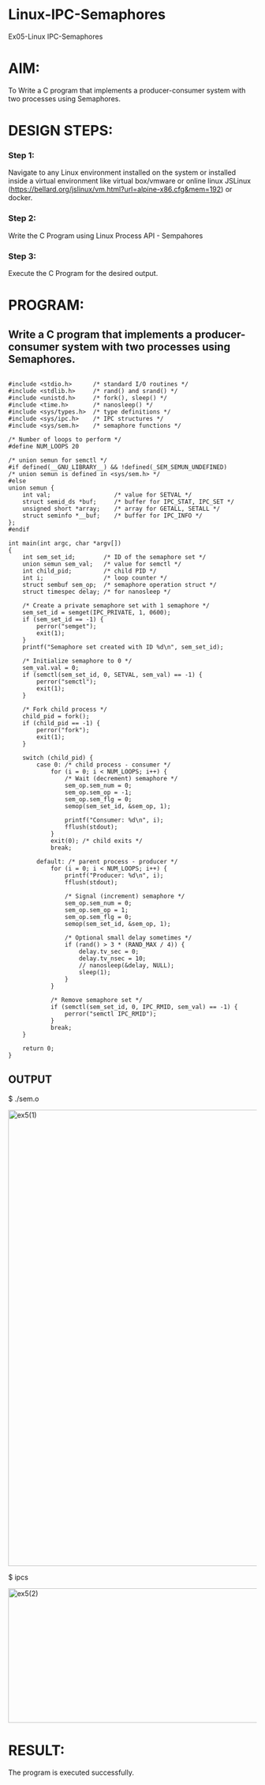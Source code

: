 # Linux-IPC-Semaphores
Ex05-Linux IPC-Semaphores

# AIM:
To Write a C program that implements a producer-consumer system with two processes using Semaphores.

# DESIGN STEPS:

### Step 1:

Navigate to any Linux environment installed on the system or installed inside a virtual environment like virtual box/vmware or online linux JSLinux (https://bellard.org/jslinux/vm.html?url=alpine-x86.cfg&mem=192) or docker.

### Step 2:

Write the C Program using Linux Process API - Sempahores

### Step 3:

Execute the C Program for the desired output. 

# PROGRAM:

## Write a C program that implements a producer-consumer system with two processes using Semaphores.

```

#include <stdio.h>      /* standard I/O routines */
#include <stdlib.h>     /* rand() and srand() */
#include <unistd.h>     /* fork(), sleep() */
#include <time.h>       /* nanosleep() */
#include <sys/types.h>  /* type definitions */
#include <sys/ipc.h>    /* IPC structures */
#include <sys/sem.h>    /* semaphore functions */

/* Number of loops to perform */
#define NUM_LOOPS 20

/* union semun for semctl */
#if defined(__GNU_LIBRARY__) && !defined(_SEM_SEMUN_UNDEFINED)
/* union semun is defined in <sys/sem.h> */
#else
union semun {
    int val;                  /* value for SETVAL */
    struct semid_ds *buf;     /* buffer for IPC_STAT, IPC_SET */
    unsigned short *array;    /* array for GETALL, SETALL */
    struct seminfo *__buf;    /* buffer for IPC_INFO */
};
#endif

int main(int argc, char *argv[])
{
    int sem_set_id;        /* ID of the semaphore set */
    union semun sem_val;   /* value for semctl */
    int child_pid;         /* child PID */
    int i;                 /* loop counter */
    struct sembuf sem_op;  /* semaphore operation struct */
    struct timespec delay; /* for nanosleep */

    /* Create a private semaphore set with 1 semaphore */
    sem_set_id = semget(IPC_PRIVATE, 1, 0600);
    if (sem_set_id == -1) {
        perror("semget");
        exit(1);
    }
    printf("Semaphore set created with ID %d\n", sem_set_id);

    /* Initialize semaphore to 0 */
    sem_val.val = 0;
    if (semctl(sem_set_id, 0, SETVAL, sem_val) == -1) {
        perror("semctl");
        exit(1);
    }

    /* Fork child process */
    child_pid = fork();
    if (child_pid == -1) {
        perror("fork");
        exit(1);
    }

    switch (child_pid) {
        case 0: /* child process - consumer */
            for (i = 0; i < NUM_LOOPS; i++) {
                /* Wait (decrement) semaphore */
                sem_op.sem_num = 0;
                sem_op.sem_op = -1;
                sem_op.sem_flg = 0;
                semop(sem_set_id, &sem_op, 1);

                printf("Consumer: %d\n", i);
                fflush(stdout);
            }
            exit(0); /* child exits */
            break;

        default: /* parent process - producer */
            for (i = 0; i < NUM_LOOPS; i++) {
                printf("Producer: %d\n", i);
                fflush(stdout);

                /* Signal (increment) semaphore */
                sem_op.sem_num = 0;
                sem_op.sem_op = 1;
                sem_op.sem_flg = 0;
                semop(sem_set_id, &sem_op, 1);

                /* Optional small delay sometimes */
                if (rand() > 3 * (RAND_MAX / 4)) {
                    delay.tv_sec = 0;
                    delay.tv_nsec = 10;
                    // nanosleep(&delay, NULL);
                    sleep(1);
                }
            }

            /* Remove semaphore set */
            if (semctl(sem_set_id, 0, IPC_RMID, sem_val) == -1) {
                perror("semctl IPC_RMID");
            }
            break;
    }

    return 0;
}

```


## OUTPUT
$ ./sem.o 

<img width="862" height="923" alt="ex5(1)" src="https://github.com/user-attachments/assets/e98cc72b-2a1c-45ff-8f4e-18cf865932d0" />


$ ipcs

<img width="736" height="272" alt="ex5(2)" src="https://github.com/user-attachments/assets/806be0fa-b89e-4ca4-a816-f0d5c315245a" />




# RESULT:
The program is executed successfully.
